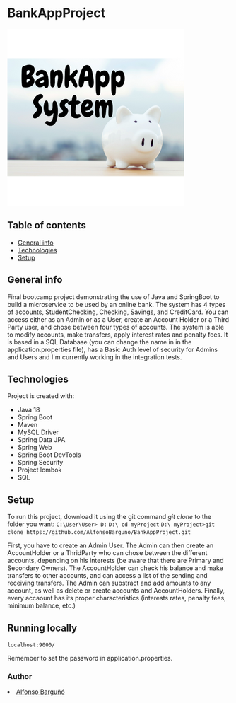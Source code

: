 # BankAppProject
![cover](https://github.com/AlfonsoBarguno/BankAppProject/blob/main/BankAppSystem.png)
## Table of contents
* [General info](#general-info)
* [Technologies](#technologies)
* [Setup](#setup)

## General info
Final bootcamp project demonstrating the use of Java and SpringBoot to build a microservice to be used by an online bank.
The system has 4 types of accounts, StudentChecking, Checking, Savings, and CreditCard. You can access either as an Admin or as a User, create an Account Holder or a Third Party user, and chose between four types of accounts. 
The system is able to modify accounts, make transfers, apply interest rates and penalty fees.
It is based in a SQL Database (you can change the name in in the application.properties file), has a Basic Auth level of security for Admins and Users and I'm currently working in the integration tests.

## Technologies
Project is created with:
- Java 18
- Spring Boot
- Maven
- MySQL Driver
- Spring Data JPA
- Spring Web
- Spring Boot DevTools
- Spring Security
- Project lombok
- SQL


	
## Setup
To run this project, download it using the git command *git clone* to the folder you want:
    ```
    C:\User\User> D:
    ```
    ```
    D:\ cd myProject
    ```
    ```
    D:\ myProject>git clone https://github.com/AlfonsoBarguno/BankAppProject.git
    ```

First, you have to create an Admin User. The Admin can then create an AccountHolder or a ThridParty who can chose between the different accounts, depending on his interests (be aware that there are Primary and Secondary Owners). 
The AccountHolder can check his balance and make transfers to other accounts, and can access a list of the sending and receiving transfers. The Admin can substract and add amounts to any account, as well as delete or create accounts and AccountHolders.
Finally, every accaount has its proper characteristics (interests rates, penalty fees, minimum balance, etc.)



## Running locally 
```
localhost:9000/
```
Remember to set the password in application.properties.




### Author
<li><a href="https://github.com/AlfonsoBarguno">Alfonso Barguñó</a></li>






